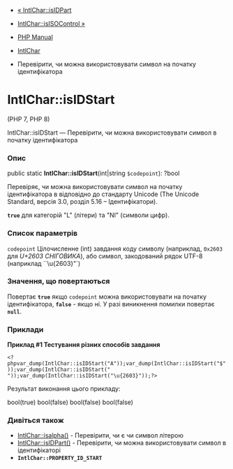 - [« IntlChar::isIDPart](intlchar.isidpart.md)
- [IntlChar::isISOControl »](intlchar.isisocontrol.md)

- [PHP Manual](index.md)
- [IntlChar](class.intlchar.md)
- Перевірити, чи можна використовувати символ на початку ідентифікатора

# IntlChar::isIDStart

(PHP 7, PHP 8)

IntlChar::isIDStart — Перевірити, чи можна використовувати символ в
початку ідентифікатора

### Опис

public static **IntlChar::isIDStart**(int\|string `$codepoint`): ?bool

Перевіряє, чи можна використовувати символ на початку ідентифікатора в
відповідно до стандарту Unicode (The Unicode Standard, версія 3.0,
розділ 5.16 – Ідентифікатори).

**`true`** для категорій "L" (літери) та "Nl" (символи цифр).

### Список параметрів

`codepoint`
Цілочисленне (int) завдання коду символу (наприклад, `0x2603` для *U+2603
СНІГОВИКА*), або символ, закодований рядок UTF-8 (наприклад
``\u{2603}"`)

### Значення, що повертаються

Повертає **`true`** якщо `codepoint` можна використовувати на початку
ідентифікатора, **`false`** - якщо ні. У разі виникнення помилки
повертає **`null`**.

### Приклади

**Приклад #1 Тестування різних способів завдання**

` <?phpvar_dump(IntlChar::isIDStart("A"));var_dump(IntlChar::isIDStart("$"));var_dump(IntlChar::isIDStart("
"));var_dump(IntlChar::isIDStart("\u{2603}"));?> `

Результат виконання цього прикладу:

bool(true)
bool(false)
bool(false)
bool(false)

### Дивіться також

- [IntlChar::isalpha()](intlchar.isalpha.md) - Перевірити, чи є
чи символ літерою
- [IntlChar::isIDPart()](intlchar.isidpart.md) - Перевірити,
чи можна використовувати символ в ідентифікаторі
- **`IntlChar::PROPERTY_ID_START`**
